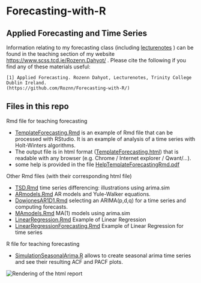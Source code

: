 # Forecasting-with-R


## Applied Forecasting and Time Series

Information relating to my forecasting class (including [lecturenotes](Lecturenotes/RzDTimeSeriesForecasting.pdf) ) can be found in the teaching section of my website https://www.scss.tcd.ie/Rozenn.Dahyot/ . Please cite the following if you find any of these materials useful:

```
[1] Applied Forecasting. Rozenn Dahyot, Lecturenotes, Trinity College Dublin Ireland. 
(https://github.com/Roznn/Forecasting-with-R/)
```

## Files in this repo

Rmd file for teaching forecasting 
* [TemplateForecasting.Rmd](TemplateForecasting.Rmd) is an example of Rmd file that can be processed with RStudio. It is an example of analysis of a time series with Holt-Winters algorithms.  
* The output file is in html format ([TemplateForecasting.html](TemplateForecasting.html)) that is readable with any browser (e.g. Chrome / Internet explorer / Qwant/...).
* some help is provided in the file [HelpTemplateForecastingRmd.pdf](HelpTemplateForecastingRmd.pdf)

Other Rmd files (with their corresponding html file)
* [TSD.Rmd](TSD.Rmd)  time series differencing:  illustrations using arima.sim
* [ARmodels.Rmd](ARmodels.Rmd) AR models and Yule-Walker  equations.
* [DowjonesAR1D1.Rmd](DowjonesAR1D1.Rmd)  selecting an ARIMA(p,d,q) for  a time series and computing forecasts.
* [MAmodels.Rmd](MAmodels.Rmd) MA(1) models using arima.sim
* [LinearRegression.Rmd](LinearRegression.Rmd) Example of Linear Regression
* [LinearRegressionForecasting.Rmd](LinearRegressionForecasting.Rmd) Example of Linear Regression for time series 

R file for teaching forecasting 
* [SimulationSeasonalArima.R](SimulationSeasonalArima.R) allows to create seasonal arima time series and see their resulting ACF and PACF plots. 



![Rendering of the html report](ImageIllustrationGithub.png)
